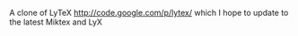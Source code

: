 A clone of LyTeX http://code.google.com/p/lytex/ which I hope to update to the latest Miktex and LyX
